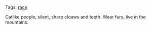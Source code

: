 Tags: [race](Races)

Catlike people, silent, sharp cloaws and teeth. Wear furs, live in the mountains.


